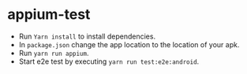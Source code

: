 # appium-test

- Run `Yarn install` to install dependencies.
- In `package.json` change the app location to the location of your apk.
- Run `yarn run appium`.
- Start e2e test by executing `yarn run test:e2e:android`.
